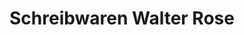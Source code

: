 ---
title: "Schreibwaren Walter Rose"
url: /freiburg-im-breisgau/schreibwaren-walter-rose/
shop: Schreibwaren
---